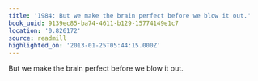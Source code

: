 ```yaml
---
title: '1984: But we make the brain perfect before we blow it out.'
book_uuid: 9139ec85-ba74-4611-b129-15774149e1c7
location: '0.826172'
source: readmill
highlighted_on: '2013-01-25T05:44:15.000Z'
---
```


But we make the brain perfect before we blow it out.